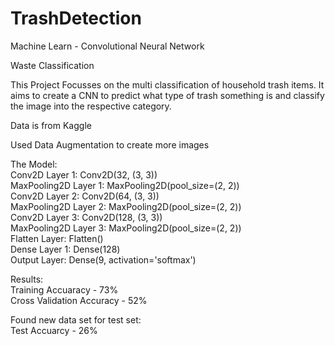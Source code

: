 # TrashDetection
Machine Learn - Convolutional Neural Network

Waste Classification

This Project Focusses on the multi classification of household trash items. It aims to create a CNN to predict what type of trash something is and classify the image into the respective category.

Data is from Kaggle

Used Data Augmentation to create more images

The Model:  
Conv2D Layer 1: Conv2D(32, (3, 3))  
MaxPooling2D Layer 1: MaxPooling2D(pool_size=(2, 2))  
Conv2D Layer 2: Conv2D(64, (3, 3))  
MaxPooling2D Layer 2: MaxPooling2D(pool_size=(2, 2))  
Conv2D Layer 3: Conv2D(128, (3, 3))  
MaxPooling2D Layer 3: MaxPooling2D(pool_size=(2, 2))  
Flatten Layer: Flatten()  
Dense Layer 1: Dense(128)  
Output Layer: Dense(9, activation='softmax')

Results:  
Training Accuaracy - 73%   
Cross Validation Accuracy - 52%

Found new data set for test set:  
Test Accuarcy - 26%
